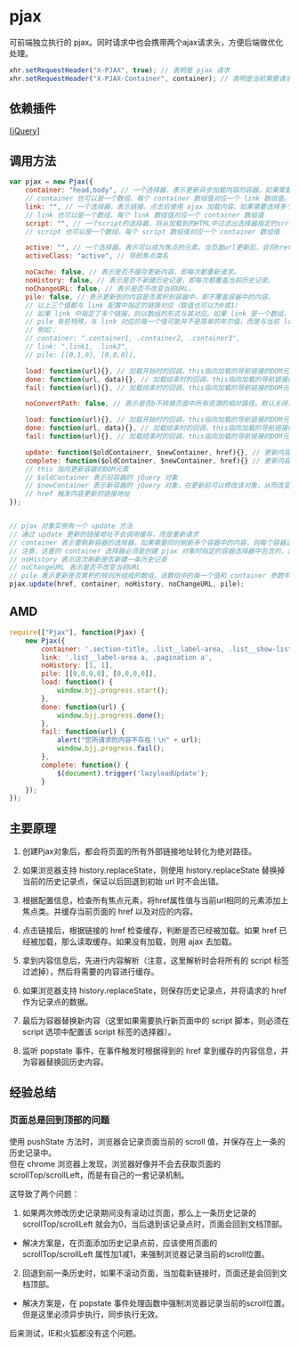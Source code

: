 # pjax

可前端独立执行的 pjax。同时请求中也会携带两个ajax请求头，方便后端做优化处理。
```js
xhr.setRequestHeader("X-PJAX", true); // 表明是 pjax 请求
xhr.setRequestHeader("X-PJAX-Container", container); // 表明是当前需要请求的内容容器选择器所组成的数组的JSON字符串
```

## 依赖插件
[[jQuery]](http://jquery.com/)


## 调用方法
```js
var pjax = new Pjax({
	container: "head,body", // 一个选择器，表示更新异步加载内容的容器。如果需要同时更新多个容器中的内容，则每个容器选择器用“,”隔开。
	// container 也可以是一个数组，每个 container 数组值对应一个 link 数组值。这种设置是为了同时设置不同容器与不同链接间的刷新关系。
	link: "", // 一个选择器，表示链接。点击后使用 ajax 加载内容。如果需要选择多个链接，则每个链接选择器用“,”隔开。
	// link 也可以是一个数组，每个 link 数组值对应一个 container 数组值
	script: "", // 一个script的选择器，将从加载到的HTML中过滤出选择器指定的script标签
	// script 也可以是一个数组，每个 script 数组值对应一个 container 数组值

	active: "", // 一个选择器，表示可以成为焦点的元素。当页面url更新后，会将href属性值与当前url相同的元素添加上焦点类
	activeClass: "active", // 导航焦点类名

	noCache: false, // 表示是否不缓存更新内容，即每次都重新请求。
	noHistory: false, // 表示是否不新建历史记录，即每次都覆盖当前历史记录。
	noChangeURL: false, // 表示是否不改变当前URL。
	pile: false, // 表示更新到的内容是否累积到容器中，即不覆盖容器中的内容。
	// 以上三个值都与 link 配置中指定的链接对应（取值也可以为0或1）
	// 如果 link 中指定了多个链接，则以数组的形式与其对应。如果 link 是一个数组，则以二维数组的形式与其对应
	// pile 有些特殊，与 link 对应的每一个值可能并不是简单的布尔值，而是与当前 link 值对应的 container 值中每个容器一一对应的数组，它用来指明不同链接触发的更新在每一个容器中的更新规则
	// 例如：
	// container: ".container1, .container2, .container3",
	// link: ".link1, .link2",
	// pile: [[0,1,0], [0,0,0]],

	load: function(url){}, // 加载开始时的回调，this指向加载的导航链接的DOM元素，将请求的url作为参数传入
	done: function(url, data){}, // 加载结束时的回调，this指向加载的导航链接的DOM元素，将请求的url以及请求到的data作为参数传入
	fail: function(url){}, // 加载结束时的回调，this指向加载的导航链接的DOM元素，将请求的url作为参数传入

	noConvertPath: false, // 表示是否b不转换页面中所有资源的相对路径。默认关闭，如果确定异步加载的页面与当前页面都在同一目录下，则可以开启。

	load: function(url){}, // 加载开始时的回调，this指向加载的导航链接的DOM元素，将请求的url作为参数传入
	done: function(url, data){}, // 加载结束时的回调，this指向加载的导航链接的DOM元素，将请求的url以及请求到的data作为参数传入
	fail: function(url){}, // 加载结束时的回调，this指向加载的导航链接的DOM元素，将请求的url作为参数传入

	update: function($oldContainerr, $newContainer, href){}, // 更新内容前的回调，如果有多个容器，则每个容器在内容更新前都会调用一次
	complete: function($oldContainer, $newContainer, href){} // 更新内容完成后的回调，如果有多个容器，则每个容器在内容更新完成后都会调用一次
	// this 指向更新容器的DOM元素
	// $oldContainer 表示旧容器的 jQuery 对象
	// $newContainer 表示新容器的 jQuery 对象，在更新前可以修改该对象，从而改变被更新的内容
	// href 触发内容更新的链接地址
});


// pjax 对象实例有一个 update 方法
// 通过 update 更新的链接地址不会调用缓存，而是重新请求
// container 表示要刷新容器的选择器，如果需要同时刷新多个容器中的内容，则每个容器选择器用“,”隔开
// 注意，这里的 container 选择器必须是创建 pjax 对象时指定的容器选择器中包含的，否则将无法更新
// noHistory 表示这次刷新是否新建一条历史记录
// noChangeURL 表示是否不改变当前URL
// pile 表示更新是否累积的规则所组成的数组，该数组中的每一个值和 container 参数中每一个值对应
pjax.update(href, container, noHistory, noChangeURL, pile);
```

## AMD
```js
require(["Pjax"], function(Pjax) {
    new Pjax({
        container: '.section-title, .list__label-area, .list__show-list, .pagination',
        link: '.list__label-area a, .pagination a',
        noHistory: [1, 1],
        pile: [[0,0,0,0], [0,0,0,0]],
        load: function() {
            window.bjj.progress.start();
        },
        done: function(url) {
            window.bjj.progress.done();
        },
        fail: function(url) {
            alert("您所请求的内容不存在！\n" + url);
            window.bjj.progress.fail();
        },
        complete: function() {
            $(document).trigger('lazyloadUpdate');
        }
    });
});
```


## 主要原理

1) 创建Pjax对象后，都会将页面的所有外部链接地址转化为绝对路径。

2) 如果浏览器支持 history.replaceState，则使用 history.replaceState 替换掉当前的历史记录点，保证以后回退到初始 url 时不会出错。

3) 根据配置信息，检查所有焦点元素，将href属性值与当前url相同的元素添加上焦点类。并缓存当前页面的 href 以及对应的内容。

4) 点击链接后，根据链接的 href 检查缓存，判断是否已经被加载。如果 href 已经被加载，那么读取缓存。如果没有加载，则用 ajax 去加载。

5) 拿到内容信息后，先进行内容解析（注意，这里解析时会将所有的 script 标签过滤掉），然后将需要的内容进行缓存。

6) 如果浏览器支持 history.replaceState，则保存历史记录点，并将请求的 href 作为记录点的数据。

7) 最后为容器替换新内容（这里如果需要执行新页面中的 script 脚本，则必须在 script 选项中配置该 script 标签的选择器）。

8) 监听 popstate 事件，在事件触发时根据得到的 href 拿到缓存的内容信息，并为容器替换回历史内容。




## 经验总结

### 页面总是回到顶部的问题

使用 pushState 方法时，浏览器会记录页面当前的 scroll 值，并保存在上一条的历史记录中。<br>
但在 chrome 浏览器上发现，浏览器好像并不会去获取页面的 scrollTop/scrollLeft，而是有自己的一套记录机制。

这导致了两个问题：

1) 如果两次修改历史记录期间没有滚动过页面，那么上一条历史记录的 scrollTop/scrollLeft 就会为0，当后退到该记录点时，页面会回到文档顶部。

- 解决方案是，在页面添加历史记录点前，应该使用页面的 scrollTop/scrollLeft 属性加1减1，来强制浏览器记录当前的scroll位置。

2) 回退到前一条历史时，如果不滚动页面，当加载新链接时，页面还是会回到文档顶部。

- 解决方案是，在 popstate 事件处理函数中强制浏览器记录当前的scroll位置。但是这里必须异步执行，同步执行无效。

后来测试，IE和火狐都没有这个问题。




